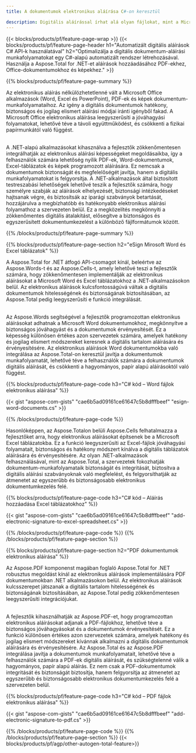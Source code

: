 ```yaml
---
title: A dokumentumok elektronikus aláírása C#-on keresztül 

description: Digitális aláírással írhat alá olyan fájlokat, mint a Microsoft Word, Excel, PowerPoint, PDF és Képek a C# alkalmazáson keresztül. Adjon hozzá e-aláírást online az alkalmazáson keresztül.
---
```


{{< blocks/products/pf/feature-page-wrap >}}
{{< blocks/products/pf/feature-page-header h1="Automatizált digitális aláírások C# API-k használatával" h2="Optimalizálja a digitális dokumentum-aláírási munkafolyamatokat egy C#-alapú automatizált rendszer létrehozásával. Használja a Aspose.Total for .NET-et aláírások hozzáadásához PDF-ekhez, Office-dokumentumokhoz és képekhez." >}}

{{% blocks/products/pf/feature-page-summary %}}

Az elektronikus aláírás nélkülözhetetlenné vált a Microsoft Office alkalmazások (Word, Excel és PowerPoint), PDF-ek és képek dokumentum-munkafolyamataihoz. Az igény a digitális dokumentumok hatékony, biztonságos és jogilag elismert aláírási módjai iránti igényből fakad. A Microsoft Office elektronikus aláírása leegyszerűsíti a jóváhagyási folyamatokat, lehetővé téve a távoli együttműködést, és csökkenti a fizikai papírmunkától való függést. <br /><br />

A .NET-alapú alkalmazásokat kihasználva a fejlesztők zökkenőmentesen integrálhatják az elektronikus aláírási képességeket megoldásaikba, így a felhasználók számára lehetőség nyílik PDF-ek, Word-dokumentumok, Excel-táblázatok és képek programozott aláírására. Ez nemcsak a dokumentumok biztonságát és megfelelőségét javítja, hanem a digitális munkafolyamatokat is felgyorsítja. A .NET-alkalmazások által biztosított testreszabási lehetőségek lehetővé teszik a fejlesztők számára, hogy személyre szabják az aláírások elhelyezését, biztonsági intézkedéseket hajtsanak végre, és biztosítsák az iparági szabványok betartását, hozzájárulva a megbízhatóbb és hatékonyabb elektronikus aláírási folyamathoz a szervezeten belül. Ez a megközelítés megkönnyíti a zökkenőmentes digitális átalakítást, elősegítve a biztonságos és egyszerűsített dokumentumkezelést a különböző fájlformátumok között. 

{{% /blocks/products/pf/feature-page-summary  %}}

{{% blocks/products/pf/feature-page-section  h2="eSign Mirosoft Word és Excel táblázatok" %}}

A Aspose.Total for .NET átfogó API-csomagot kínál, beleértve az Aspose.Words-t és az Aspose.Cells-t, amely lehetővé teszi a fejlesztők számára, hogy zökkenőmentesen implementálják az elektronikus aláírásokat a Microsoft Word és Excel táblázatokhoz a .NET-alkalmazásokon belül. Az elektronikus aláírások kulcsfontosságúvá váltak a digitális dokumentumok hitelességének és biztonságának biztosításában, az Aspose.Total pedig leegyszerűsíti e funkció integrálását.<br /><br />

Az Aspose.Words segítségével a fejlesztők programozottan elektronikus aláírásokat adhatnak a Microsoft Word dokumentumokhoz, megkönnyítve a biztonságos jóváhagyást és a dokumentumok érvényesítését. Ez a képesség különösen értékes azon szervezetek számára, amelyek hatékony és jogilag elismert módszereket keresnek a digitális tartalom aláírására és érvényesítésére. Az elektronikus aláírások Word dokumentumokba való integrálása az Aspose.Total-on keresztül javítja a dokumentumok munkafolyamatát, lehetővé téve a felhasználók számára a dokumentumok digitális aláírását, és csökkenti a hagyományos, papír alapú aláírásoktól való függést.

{{% blocks/products/pf/feature-page-code h3="C# kód – Word fájlok elektronikus aláírása" %}}

{{< gist "aspose-com-gists" "cae6b5ad09161ce61647c5b8dfffbeef" "esign-word-documents.cs" >}}

{{% /blocks/products/pf/feature-page-code  %}}

Hasonlóképpen, az Aspose.Totalon belüli Aspose.Cells felhatalmazza a fejlesztőket arra, hogy elektronikus aláírásokat építsenek be a Microsoft Excel táblázatokba. Ez a funkció leegyszerűsíti az Excel-fájlok jóváhagyási folyamatait, biztonságos és hatékony módszert kínálva a digitális táblázatok aláírására és érvényesítésére. Az olyan .NET-alkalmazások felhasználásával, mint az Aspose.Total, a szervezetek fokozhatják dokumentum-munkafolyamataik biztonságát és integritását, biztosítva a digitális aláírási szabványoknak való megfelelést, és felgyorsíthatják az átmenetet az egyszerűbb és biztonságosabb elektronikus dokumentumkezelés felé.


{{% blocks/products/pf/feature-page-code h3="C# kód – Aláírás hozzáadása Excel táblázatokhoz" %}}

{{< gist "aspose-com-gists" "cae6b5ad09161ce61647c5b8dfffbeef" "add-electronic-signature-to-excel-spreadsheet.cs" >}}

{{% /blocks/products/pf/feature-page-code  %}}
{{% /blocks/products/pf/feature-page-section %}}

{{% blocks/products/pf/feature-page-section  h2="PDF dokumentumok elektronikus aláírása" %}}

Az Aspose.PDF komponenst magában foglaló Aspose.Total for .NET robusztus megoldást kínál az elektronikus aláírások implementálására PDF dokumentumokban .NET alkalmazásokon belül. Az elektronikus aláírások kulcsszerepet játszanak a digitális tartalom hitelességének és biztonságának biztosításában, az Aspose.Total pedig zökkenőmentesen leegyszerűsíti integrációjukat.<br /><br />

A fejlesztők kihasználhatják az Aspose.PDF-et, hogy programozottan elektronikus aláírásokat adjanak a PDF-fájlokhoz, lehetővé téve a biztonságos jóváhagyásokat és a dokumentumok érvényesítését. Ez a funkció különösen értékes azon szervezetek számára, amelyek hatékony és jogilag elismert módszereket kívánnak alkalmazni a digitális dokumentumok aláírására és érvényesítésére. Az Aspose.Total és az Aspose.PDF integrálása javítja a dokumentumok munkafolyamatait, lehetővé téve a felhasználók számára a PDF-ek digitális aláírását, és szükségtelenné válik a hagyományos, papír alapú aláírás. Ez nem csak a PDF-dokumentumok integritását és biztonságát biztosítja, hanem felgyorsítja az átmenetet az egyszerűbb és biztonságosabb elektronikus dokumentumkezelés felé a szervezeten belül.

{{% blocks/products/pf/feature-page-code h3="C# kód – PDF fájlok elektronikus aláírása" %}}

{{< gist "aspose-com-gists" "cae6b5ad09161ce61647c5b8dfffbeef" "add-electronic-signature-to-pdf.cs" >}}

{{% /blocks/products/pf/feature-page-code  %}}
{{% /blocks/products/pf/feature-page-section %}}
{{< blocks/products/pf/agp/other-autogen-total-feature>}}